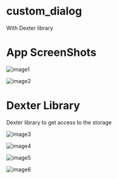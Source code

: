 # custom_dialog
With Dexter library

# App ScreenShots

![image1](https://user-images.githubusercontent.com/57729176/138221128-6bbf20ed-1290-4d51-bd54-7ae911d547b9.png)

![image2](https://user-images.githubusercontent.com/57729176/138221366-bfde41ab-b8c5-40b7-ab31-014c1ccaaf24.png)

# Dexter Library
Dexter library to get access to the storage

![image3](https://user-images.githubusercontent.com/57729176/138435531-2eea03f7-a10d-4586-bca3-cb7cccaae062.png)

![image4](https://user-images.githubusercontent.com/57729176/138435799-d078f45a-03b7-48d7-adf0-62445425803e.png)

![image5](https://user-images.githubusercontent.com/57729176/138435961-0f54c0b8-6db0-4973-b230-61ac61f3ca47.png)

![image6](https://user-images.githubusercontent.com/57729176/138436241-d0d93482-cce6-4b67-a0a3-053b56863323.png)
